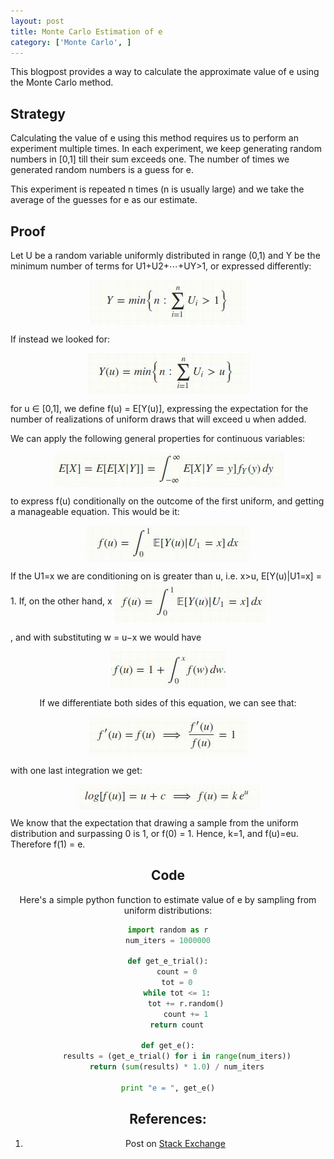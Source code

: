 ```yaml
---
layout: post
title: Monte Carlo Estimation of e
category: ['Monte Carlo', ]
---
```

This blogpost provides a way to calculate the approximate value of e using the Monte Carlo method.

## Strategy

Calculating the value of e using this method requires us to perform an experiment multiple times. In each experiment, we keep generating random numbers in [0,1] till their sum exceeds one. The number of times we generated random numbers is a guess for e.

This experiment is repeated n times (n is usually large) and we take the average of the guesses for e as our estimate.

## Proof

Let U be a random variable uniformly distributed in range (0,1) and Y be the minimum number of terms for U1+U2+⋯+UY>1, or expressed differently:

<p style="text-align:center;">
<img src="/images/im1.jpg" align="center">
</p>

If instead we looked for:
<p style="text-align:center;">
<img src="/images/im2.jpg" align="center">
</p>

for u ∈ [0,1], we define f(u) = E[Y(u)], expressing the expectation for the number of realizations of uniform draws that will exceed u when added.

We can apply the following general properties for continuous variables:

<p style="text-align: center;">
<img src="/images/im3.jpg" align="center">
</p>
to express f(u) conditionally on the outcome of the first uniform, and getting a manageable equation. This would be it:

<p style="text-align: center;">
<img src="/images/im4.jpg" align="center">
</p>
If the U1=x we are conditioning on is greater than u, i.e. x>u, E[Y(u)|U1=x] = 1.
If, on the other hand, x<u, E[Y(u)|U1=x] = 1+f(u−x), because we already have drawn 1 uniform random, and we still have the difference between x and u to cover. Going back to equation (1):

<p style="text-align: center;">
<img src="/images/im5.jpg" align="center">
</p>
, and with substituting w = u−x we would have
<p style="text-align: center;">
<img src="/images/im6.jpg" align="center">
</p>

If we differentiate both sides of this equation, we can see that:

<p style="text-align: center;">
<img src="/images/im7.jpg" align="center">
</p>
with one last integration we get:

<p style="text-align: center;">
<img src="/images/im8.jpg" align="center">
</p>
We know that the expectation that drawing a sample from the uniform distribution and surpassing 0 is 1, or f(0) = 1. Hence, k=1, and f(u)=eu. Therefore f(1) = e.

## Code

Here's a simple python function to estimate value of e by sampling from uniform distributions:

```python
import random as r
num_iters = 1000000

def get_e_trial():
    count = 0
    tot = 0
    while tot <= 1:
        tot += r.random()
        count += 1
    return count

def get_e():
    results = (get_e_trial() for i in range(num_iters))
    return (sum(results) * 1.0) / num_iters

print "e = ", get_e()
```

## References:

1. Post on [Stack Exchange](https://stats.stackexchange.com/questions/194352/why-does-the-number-of-continuous-uniform-variables-on-0-1-needed-for-their-su)
